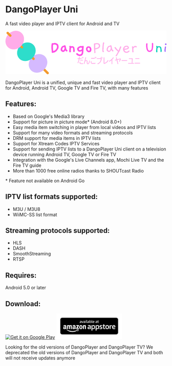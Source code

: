 # DangoPlayer Uni
A fast video player and IPTV client for Android and TV

<img alt='DangoPlayer Uni Logo' width='700' src='https://raw.githubusercontent.com/brunochanrio/DangoPlayer/main/DangoPlayerUni_Logo.png'/>

DangoPlayer Uni is a unified, unique and fast video player and IPTV client for Android, Android TV, Google TV and Fire TV, with many features

## Features:
- Based on Google's Media3 library
- Support for picture in picture mode* (Android 8.0+)
- Easy media item switching in player from local videos and IPTV lists
- Support for many video formats and streaming protocols
- DRM support for media items in IPTV lists
- Support for Xtream Codes IPTV Services
- Support for sending IPTV lists to a DangoPlayer Uni client on a television device running Android TV, Google TV or Fire TV 
- Integration with the Google's Live Channels app, Mochi Live TV and the Fire TV guide
- More than 1000 free online radios thanks to SHOUTcast Radio

\* Feature not available on Android Go

## IPTV list formats supported:
- M3U / M3U8
- WiiMC-SS list format

## Streaming protocols supported:
- HLS
- DASH
- SmoothStreaming
- RTSP

## Requires:
Android 5.0 or later

## Download:

<a href='https://play.google.com/store/apps/details?id=com.brunochanrio.dangoplayeruni&pcampaignid=pcampaignidMKT-Other-global-all-co-prtnr-py-PartBadge-Mar2515-1'><img alt='Get it on Google Play' height='80' src='https://play.google.com/intl/en_us/badges/static/images/badges/en_badge_web_generic.png'/></a>
<a href='https://www.amazon.com/Bruno-chanrio-DangoPlayer-Uni/dp/B0CF796BJZ/'><img alt='Available at Amazon Appstore' height='80' src='https://raw.githubusercontent.com/deckerst/common/main/assets/amazon-appstore-badge-english-black.png'/></a>

Looking for the old versions of DangoPlayer and DangoPlayer TV? We deprecated the old versions of DangoPlayer and DangoPlayer TV and both will not receive updates anymore
